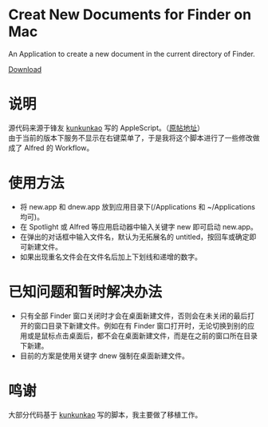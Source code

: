 # Creat New Documents for Finder on Mac
An Application to create a new document in the current directory of Finder.  

[Download](https://github.com/hguandl/Mac-Finder-New-Document/releases/tag/0.1a)

# 说明
源代码来源于锋友 [kunkunkao](http://bbs.feng.com/home.php?mod=space&uid=329358) 写的 AppleScript。（[原帖地址](http://bbs.feng.com/read-htm-tid-315552.html)）  
由于当前的版本下服务不显示在右键菜单了，于是我将这个脚本进行了一些修改做成了 Alfred 的 Workflow。

# 使用方法
* 将 new.app 和 dnew.app 放到应用目录下(/Applications 和 ~/Applications 均可)。
* 在 Spotlight 或 Alfred 等应用启动器中输入关键字 new 即可启动 new.app。
* 在弹出的对话框中输入文件名，默认为无拓展名的 untitled，按回车或确定即可新建文件。
* 如果出现重名文件会在文件名后加上下划线和递增的数字。

# 已知问题和暂时解决办法
* 只有全部 Finder 窗口关闭时才会在桌面新建文件，否则会在未关闭的最后打开的窗口目录下新建文件。例如在有 Finder 窗口打开时，无论切换到别的应用或是鼠标点击桌面后，都不会在桌面新建文件，而是在之前的窗口所在目录下新建。
* 目前的方案是使用关键字 dnew 强制在桌面新建文件。

# 鸣谢
大部分代码基于 [kunkunkao](http://bbs.feng.com/home.php?mod=space&uid=329358) 写的脚本，我主要做了移植工作。
